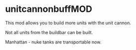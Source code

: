 # unitcannonbuffMOD

This mod allows you to build more units with the unit cannon.

Not all units from the buildbar can be built.

Manhattan - nuke tanks are transportable now.
